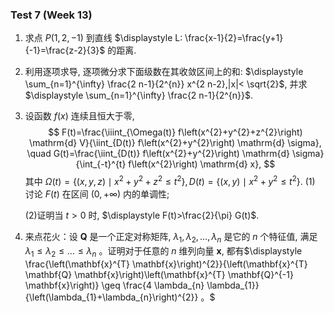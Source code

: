### Test 7 (Week 13)


1. 求点 $P(1,2,-1)$ 到直线 $\displaystyle L: \frac{x-1}{2}=\frac{y+1}{-1}=\frac{z-2}{3}$ 的距离.

   

   

   

   

   

   

2. 利用逐项求导, 逐项微分求下面级数在其收敛区间上的和: $\displaystyle \sum_{n=1}^{\infty} \frac{2 n-1}{2^{n}} x^{2 n-2},|x|< \sqrt{2}$, 并求 $\displaystyle \sum_{n=1}^{\infty} \frac{2 n-1}{2^{n}}$.













3. 设函数 $f(x)$ 连续且恒大于零,
   $$
   F(t)=\frac{\iiint_{\Omega(t)} f\left(x^{2}+y^{2}+z^{2}\right) \mathrm{d} V}{\iint_{D(t)} f\left(x^{2}+y^{2}\right) \mathrm{d} \sigma}, \quad G(t)=\frac{\iint_{D(t)} f\left(x^{2}+y^{2}\right) \mathrm{d} \sigma}{\int_{-t}^{t} f\left(x^{2}\right) \mathrm{d} x},
   $$
   其中 $\Omega(t)=\left\{(x, y, z) \mid x^{2}+y^{2}+z^{2} \leqslant t^{2}\right\}, D(t)=\left\{(x, y) \mid x^{2}+y^{2} \leqslant t^{2}\right\}$.
   (1) 讨论 $F(t)$ 在区间 $(0,+\infty)$ 内的单调性;

   (2)证明当 $t>0$ 时, $\displaystyle F(t)>\frac{2}{\pi} G(t)$.















4. 来点花火：设 $\boldsymbol{Q}$ 是一个正定对称矩阵, $\lambda_{1}, \lambda_{2}, \ldots, \lambda_{n}$ 是它的 $n$ 个特征值, 满足 $\lambda_{1} \leq \lambda_{2} \leq \ldots \leq \lambda_{n}$ 。证明对于任意的 $n$ 维列向量 $\boldsymbol{x}$, 都有$\displaystyle \frac{\left(\mathbf{x}^{T} \mathbf{x}\right)^{2}}{\left(\mathbf{x}^{T} \mathbf{Q} \mathbf{x}\right)\left(\mathbf{x}^{T} \mathbf{Q}^{-1} \mathbf{x}\right)} \geq \frac{4 \lambda_{n} \lambda_{1}}{\left(\lambda_{1}+\lambda_{n}\right)^{2}} 。$